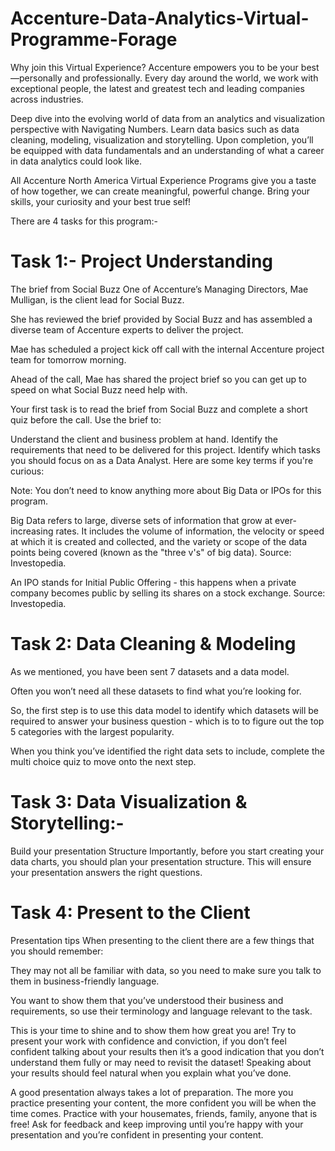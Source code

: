 # Accenture-Data-Analytics-Virtual-Programme-Forage
Why join this Virtual Experience?
Accenture empowers you to be your best—personally and professionally. Every day around the world, we work with exceptional people, the latest and greatest tech and leading companies across industries. 

Deep dive into the evolving world of data from an analytics and visualization perspective with Navigating Numbers. Learn data basics such as data cleaning, modeling, visualization and storytelling. Upon completion, you’ll be equipped with data fundamentals and an understanding of what a career in data analytics could look like.

All Accenture North America Virtual Experience Programs give you a taste of how together, we can create meaningful, powerful change. Bring your skills, your curiosity and your best true self!

There are 4 tasks for this program:-

# Task 1:- Project Understanding
The brief from Social Buzz
One of Accenture’s Managing Directors, Mae Mulligan, is the client lead for Social Buzz.

She has reviewed the brief provided by Social Buzz and has assembled a diverse team of Accenture experts to deliver the project.

Mae has scheduled a project kick off call with the internal Accenture project team for tomorrow morning.

Ahead of the call, Mae has shared the project brief so you can get up to speed on what Social Buzz need help with.

Your first task is to read the brief from Social Buzz and complete a short quiz before the call. Use the brief to:

Understand the client and business problem at hand.
Identify the requirements that need to be delivered for this project.
Identify which tasks you should focus on as a Data Analyst.
Here are some key terms if you're curious: 

Note: You don’t need to know anything more about Big Data or IPOs for this program.

Big Data refers to large, diverse sets of information that grow at ever-increasing rates. It includes the volume of information, the velocity or speed at which it is created and collected, and the variety or scope of the data points being covered (known as the "three v's" of big data). Source: Investopedia.

An IPO stands for Initial Public Offering - this happens when a private company becomes public by selling its shares on a stock exchange. Source: Investopedia.

# Task 2: Data Cleaning & Modeling

As we mentioned, you have been sent 7 datasets and a data model.

Often you won’t need all these datasets to find what you’re looking for.

So, the first step is to use this data model to identify which datasets will be required to answer your business question - which is to to figure out the top 5 categories with the largest popularity.

When you think you’ve identified the right data sets to include, complete the multi choice quiz to move onto the next step.

# Task 3: Data Visualization & Storytelling:-
Build your presentation Structure
Importantly, before you start creating your data charts, you should plan your presentation structure. This will ensure your presentation answers the right questions.

# Task 4: Present to the Client
Presentation tips
When presenting to the client there are a few things that you should remember:

They may not all be familiar with data, so you need to make sure you talk to them in business-friendly language.
 
You want to show them that you’ve understood their business and requirements, so use their terminology and language relevant to the task.
 
This is your time to shine and to show them how great you are! Try to present your work with confidence and conviction, if you don’t feel confident talking about your results then it’s a good indication that you don’t understand them fully or may need to revisit the dataset! Speaking about your results should feel natural when you explain what you’ve done.
 
A good presentation always takes a lot of preparation. The more you practice presenting your content, the more confident you will be when the time comes. Practice with your housemates, friends, family, anyone that is free! Ask for feedback and keep improving until you’re happy with your presentation and you’re confident in presenting your content.

